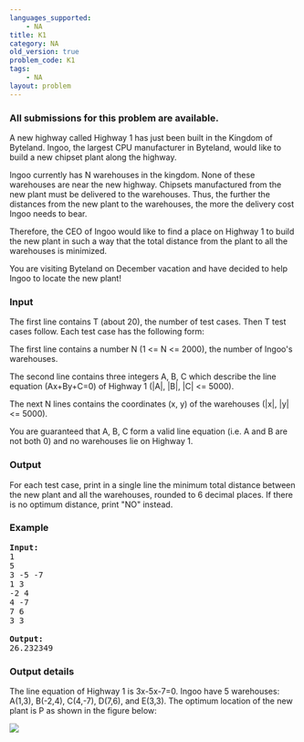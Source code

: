 ```yaml
---
languages_supported:
    - NA
title: K1
category: NA
old_version: true
problem_code: K1
tags:
    - NA
layout: problem
---
```

###  All submissions for this problem are available. 

A new highway called Highway 1 has just been built in the Kingdom of Byteland. Ingoo, the largest CPU manufacturer in Byteland, would like to build a new chipset plant along the highway.

Ingoo currently has N warehouses in the kingdom. None of these warehouses are near the new highway. Chipsets manufactured from the new plant must be delivered to the warehouses. Thus, the further the distances from the new plant to the warehouses, the more the delivery cost Ingoo needs to bear.

Therefore, the CEO of Ingoo would like to find a place on Highway 1 to build the new plant in such a way that the total distance from the plant to all the warehouses is minimized.

You are visiting Byteland on December vacation and have decided to help Ingoo to locate the new plant!

### Input

The first line contains T (about 20), the number of test cases. Then T test cases follow. Each test case has the following form:

The first line contains a number N (1 &lt;= N &lt;= 2000), the number of Ingoo's warehouses.

The second line contains three integers A, B, C which describe the line equation (Ax+By+C=0) of Highway 1 (|A|, |B|, |C| &lt;= 5000).

The next N lines contains the coordinates (x, y) of the warehouses (|x|, |y| &lt;= 5000).

You are guaranteed that A, B, C form a valid line equation (i.e. A and B are not both 0) and no warehouses lie on Highway 1.

### Output

For each test case, print in a single line the minimum total distance between the new plant and all the warehouses, rounded to 6 decimal places. If there is no optimum distance, print "NO" instead.

### Example

<pre><b>Input:</b>
1
5
3 -5 -7	
1 3
-2 4
4 -7
7 6
3 3

<b>Output:</b>
26.232349
</pre>
### Output details

The line equation of Highway 1 is 3x-5x-7=0. Ingoo have 5 warehouses: A(1,3), B(-2,4), C(4,-7), D(7,6), and E(3,3). The optimum location of the new plant is P as shown in the figure below:

![](/themes/abessive/images/contests/plant.png)
